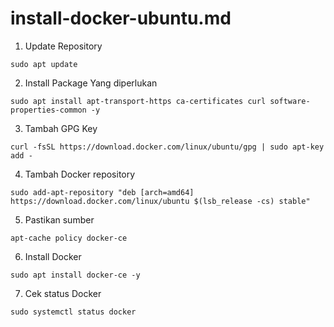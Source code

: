 # install-docker-ubuntu.md

1. Update Repository
```
sudo apt update
```
2. Install Package Yang diperlukan
```
sudo apt install apt-transport-https ca-certificates curl software-properties-common -y
```
3. Tambah GPG Key
```
curl -fsSL https://download.docker.com/linux/ubuntu/gpg | sudo apt-key add -
```
4. Tambah Docker repository
```
sudo add-apt-repository "deb [arch=amd64] https://download.docker.com/linux/ubuntu $(lsb_release -cs) stable"
```
5. Pastikan sumber 
```
apt-cache policy docker-ce
```
6. Install Docker
```
sudo apt install docker-ce -y
```
7. Cek status Docker
```
sudo systemctl status docker
```
